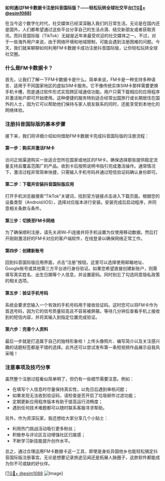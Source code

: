 **如何通过FM卡数据卡注册抖音国际版？——轻松玩转全球社交平台[[TG💪+ @esim1088](https://t.me/s/esim1088)]**

在当今这个数字化时代，社交媒体已经深深融入我们的日常生活。无论是在国内还是国外，人们都希望通过这些平台分享自己的生活点滴、结交新朋友或者获取资讯。而抖音国际版（TikTok）无疑是近年来最受欢迎的社交媒体之一。不过，对于一些海外用户来说，由于网络环境和地域限制，可能会遇到注册困难的问题。今天，我们就来聊聊如何利用FM卡数据卡成功注册抖音国际版，让你轻松玩转全球社交圈。

### 什么是FM卡数据卡？

首先，让我们了解一下FM卡数据卡是什么。简单来说，FM卡是一种支持多种语言、适用于不同国家地区的虚拟SIM卡服务。它不像传统实体SIM卡那样需要更换手机卡槽，而是通过软件形式实现跨区域通信功能。用户只需下载相应的应用程序并激活账户即可开始使用。这种便捷的服务特别适合经常出国旅行或长期居住在国外的人士，因为它可以帮助他们保持与家人朋友联系的同时，还能享受到本地化的网络体验。

### 注册抖音国际版的基本步骤

接下来，我们将详细介绍如何借助FM卡数据卡完成抖音国际版的注册流程：

#### 第一步：购买并激活FM卡
访问正规渠道购买一张适合您所在国家或地区的FM卡。确保选择那些提供稳定流量支持且覆盖范围广的产品。收到卡后按照说明书指引完成激活操作。通常情况下，激活过程非常简单快捷，只需输入手机号码并通过短信验证码确认身份即可。

#### 第二步：下载并安装抖音国际版应用
打开手机浏览器搜索“TikTok”关键词，找到官方链接点击进入下载页面。根据您的设备类型（Android/iOS），选择对应版本进行安装。安装完成后启动程序，并同意相关条款与条件。

#### 第三步：切换至FM卡网络
为了确保顺利注册，请先关闭Wi-Fi连接并将手机设置为仅使用移动数据。然后打开刚刚激活好的FM卡对应的客户端软件，在线登录以确保网络正常工作。

#### 第四步：创建新账号
回到抖音国际版应用界面，点击“注册”按钮。这里可以选择使用邮箱地址、Google账号或其他第三方平台进行身份验证。如果您希望直接创建新账户，则需填写真实姓名、出生日期等个人信息，并设置密码。同时别忘了勾选同意隐私政策的相关选项。

#### 第五步：验证手机号码
系统会要求您输入一个有效的手机号码用于接收验证码。这时您可以将FM卡作为首选号码，因为它的信号质量较高且不容易被屏蔽。等待几分钟后查看手机上接收到的短信内容，并将其输入到指定位置完成验证。

#### 第六步：完善个人资料
最后一步就是打造属于自己的独特形象啦！上传头像照片、编写简介以及关注感兴趣的话题标签都是不错的选择。此外还可以尝试发布第一条短视频作品展示自我风采哦！

### 注意事项及技巧分享

虽然整个注册过程看似简单明了，但仍有一些细节需要注意。例如：
- 在填写个人信息时尽量保持真实性，以免日后遇到审核问题；
- 如果发现无法收到验证码，请检查是否开启了垃圾邮件过滤功能；
- 定期更新应用程序版本有助于提高运行流畅度；
- 遇到任何技术难题都可以随时联系客服寻求帮助。

另外，作为资深玩家，我还想给大家分享几个小贴士：
- 利用热门挑战活动吸引更多粉丝；
- 积极参与评论区互动增强社区归属感；
- 不断学习新技能提升创作水平。

总之，通过合理运用FM卡数据卡这一工具，即使是身处异国他乡也能轻松搞定抖音国际版注册事宜。无论是想要记录旅途见闻还是拓展人脉圈子，这款软件都能成为你不可或缺的好伙伴。

[[TG💪+ @esim1088](https://t.me/s/esim1088) ![Image](https://i.postimg.cc/4NQfJmqS/Snipaste-2025-05-13-00-14-12.png)]